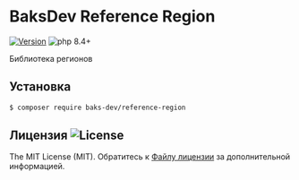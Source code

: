# BaksDev Reference Region

[![Version](https://img.shields.io/badge/version-7.2.2-blue)](https://github.com/baks-dev/reference-region/releases)
![php 8.4+](https://img.shields.io/badge/php-min%208.4-red.svg)

Библиотека регионов

## Установка

``` bash
$ composer require baks-dev/reference-region
```

## Лицензия ![License](https://img.shields.io/badge/MIT-green)

The MIT License (MIT). Обратитесь к [Файлу лицензии](LICENSE.md) за дополнительной информацией.

